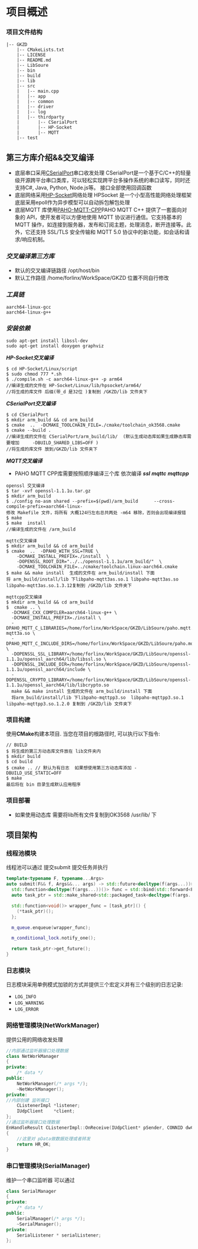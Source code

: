 # 项目概述
### 项目文件结构
``` DIR
|-- GKZD
    |-- CMakeLists.txt
    |-- LICENSE
    |-- README.md
    |-- LibSoure 
    |-- bin
    |-- build
    |-- lib
    |-- src
    |   |-- main.cpp
    |   |-- app
    |   |-- common
    |   |-- driver
    |   |-- log
    |   |-- thirdparty
    |       |-- CSerialPort
    |       |-- HP-Socket
    |       |-- MQTT
    |-- test
```
## 第三方库介绍&&交叉编译
+ 底层串口采用[CSerialPort](https://github.com/itas109/CSerialPort)串口收发处理 
CSerialPort是一个基于C/C++的轻量级开源跨平台串口类库，可以轻松实现跨平台多操作系统的串口读写，同时还支持C#, Java, Python, Node.js等。
接口全部使用回调函数
+ 底层网络采用[HP-Socket](https://github.com/ldcsaa/HP-Socket)网络处理
HPSocket 是一个小型高性能网络处理框架底层采用epoll作为异步模型可以自动拆包解包处理
+ 底层MQTT 库使用[PAHO-MQTT-CPP](https://github.com/eclipse/paho.mqtt.cpp)PAHO MQTT C++ 提供了一套面向对象的 API，使开发者可以方便地使用 MQTT 协议进行通信。它支持基本的 MQTT 操作，如连接到服务器，发布和订阅主题，处理消息，断开连接等。此外，它还支持 SSL/TLS 安全传输和 MQTT 5.0 协议中的新功能，如会话和请求/响应机制。
### ***交叉编译第三方库***
+ 默认的交叉编译链路径 /opt/host/bin
+ 默认工作路径 /home/forlinx/WorkSpace/GKZD 位置不同自行修改

### ***工具链***

```
aarch64-linux-gcc  
aarch64-linux-g++
```


### ***安装依赖***
```
sudo apt-get install libssl-dev
sudo apt-get install doxygen graphviz
```
***HP-Socket交叉编译***
```console
$ cd HP-Socket/Linux/script
$ sudo chmod 777 *.sh
$ ./compile.sh -c aarch64-linux-g++ -p arm64
//编译生成的文件在 HP-Socket/Linux/lib/hpsocket/arm64/ 
//将生成的库文件 后缀(带_d 是32位 )复制到 /GKZD/lib 文件夹下
```
 ***CSerialPort交叉编译***
```console
$ cd CSerialPort
$ mkdir arm_build && cd arm_build
$ cmake  ..  -DCMAKE_TOOLCHAIN_FILE=./cmake/toolchain_ok3568.cmake
$ cmake --build .
//编译生成的文件在 CSerialPort/arm_build/lib/  (默认生成动态库如果生成静态库需要增加     -DBUILD_SHARED_LIBS=OFF )  
//将生成的库文件 放到/GKZD/lib 文件夹下
```

 ***MQTT交叉编译***
+ PAHO MQTT CPP库需要按照顺序编译三个库 依次编译 ***ssl*** ***mqttc*** ***mqttcpp***
```console
openssl 交叉编译
$ tar -xvf openssl-1.1.1u.tar.gz
$ mkdir arm_build
$ ./config no-asm shared --prefix=$(pwd)/arm_build      --cross-compile-prefix=aarch64-linux-
修改 Makefile 文件，将所有 大概124行左右总共两处 -m64 移除，否则会出现编译报错
$ make
$ make  install
//编译生成的文件在 /arm_build
```

```console
mqttc交叉编译
$ mkdir arm_build && cd arm_build
$ cmake  ..  -DPAHO_WITH_SSL=TRUE \
    -DCMAKE_INSTALL_PREFIX=./install  \
    -DOPENSSL_ROOT_DIR="../../openssl-1.1.1u/arm_build/"  \
    -DCMAKE_TOOLCHAIN_FILE=../cmake/toolchain.linux-aarch64.cmake
$ make && make install  生成的文件在 arm_build/install 下面
将 arm_build/install/lib 下libpaho-mqtt3as.so.1 libpaho-mqtt3as.so libpaho-mqtt3as.so.1.3.12复制到 /GKZD/lib 文件夹下
```

```console
mqttcpp交叉编译
$ mkdir arm_build && cd arm_build
$  cmake .. \
  -DCMAKE_CXX_COMPILER=aarch64-linux-g++ \
  -DCMAKE_INSTALL_PREFIX=./install \
  -DPAHO_MQTT_C_LIBRARIES=/home/forlinx/WorkSpace/GKZD/LibSoure/paho.mqtt.c/arm_build/install/lib/libpaho-mqtt3a.so \
  -DPAHO_MQTT_C_INCLUDE_DIRS=/home/forlinx/WorkSpace/GKZD/LibSoure/paho.mqtt.c/arm_build/install/include/ \
  -DOPENSSL_SSL_LIBRARY=/home/forlinx/WorkSpace/GKZD/LibSoure/openssl-1.1.1u/openssl_aarch64/lib/libssl.so \
  -DOPENSSL_INCLUDE_DIR=/home/forlinx/WorkSpace/GKZD/LibSoure/openssl-1.1.1u/openssl_aarch64/include \
  -DOPENSSL_CRYPTO_LIBRARY=/home/forlinx/WorkSpace/GKZD/LibSoure/openssl-1.1.1u/openssl_aarch64/lib/libcrypto.so
  make && make install 生成的文件在 arm_build/install 下面
  将arm_build/install/lib 下libpaho-mqttpp3.so  libpaho-mqttpp3.so.1  libpaho-mqttpp3.so.1.2.0 复制到 /GKZD/lib 文件夹下
```
### 项目构建

使用**CMake**构建本项目.
当您在项目的根路径时, 可以执行以下指令:

```console
// BUILD
$ 将生成的第三方动态库文件放在 lib文件夹内
$ mkdir build
$ cd build
$ cmake .. // 默认为有日志  如果想使用第三方动态库添加 -DBUILD_USE_STATIC=OFF
$ make
最后将在 bin 目录生成默认应用程序
```
### 项目部署
+ 如果使用动态库 需要将lib所有文件复制到OK3568 /usr/lib/ 下
## 项目架构
### 线程池模块 
线程池可以通过 提交submit 提交任务并执行
``` cpp
template<typename F, typename...Args>
auto submit(F&& f, Args&&... args) -> std::future<decltype(f(args...))> {
  std::function<decltype(f(args...))()> func = std::bind(std::forward<F>(f), std::forward<Args>(args)...);
  auto task_ptr = std::make_shared<std::packaged_task<decltype(f(args...))()>>(func);

  std::function<void()> wrapper_func = [task_ptr]() {
    (*task_ptr)(); 
  };

  m_queue.enqueue(wrapper_func);

  m_conditional_lock.notify_one();

  return task_ptr->get_future();
}
```
### 日志模块 
日志模块采用单例模式加锁的方式并提供三个宏定义并有三个级别的日志记录:
+ `LOG_INFO`
+ `LOG_WARNING`
+ `LOG_ERROR`
### 网络管理模块(NetWorkManager)
提供公用的网络收发处理
```CPP
//内部通过监听器接口处理数据
class NetWorkManager
{
private:
	/* data */
public:
	NetWorkManager(/* args */);
	~NetWorkManager();
private:
//内部创建 监听接口
	CListenerImpl *listener;
    IUdpClient    *client;
};
//通过监听器接口处理数据
EnHandleResult CListenerImpl::OnReceive(IUdpClient* pSender, CONNID dwConnID, const BYTE* pData, int iLength)
{  
    //这里对 pData做数据处理或者转发
    return HR_OK;
}
```
### 串口管理模块(SerialManager)
维护一个串口监听器 可以通过
```CPP
class SerialManager
{
private:
    /* data */
public:
    SerialManager(/* args */);
    ~SerialManager();
private:
    SerialListener * serialListener;
};

```










